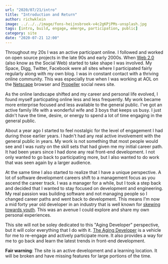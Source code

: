 ```yaml
---
url: "2020/07/21/intro"
title: "Introduction and Return"
author: richwklein
image: ../../../image/fons-heijnsbroek-v4c2gKPjPMs-unsplash.jpg
tags: [intro, build, engage, emerge, participation, public]
category: site
date: "2020-07-21 12:00"
---
```


Throughout my 20s I was an active participant online. I followed and worked on open source projects in the late 90s and early 2000s. When [Web 2.0](https://en.wikipedia.org/wiki/Web_2.0) (also know as the Social Web) started to take shape I was involved. My Space, Digg, Twitter, Facebook were all sites where I participated fairly regularly along with my own blog. I was in constant contact with a thriving online community. This was especially true when I was working at AOL on the [Netscape](https://en.wikipedia.org/wiki/Netscape_Navigator_9) browser and [Propeller](https://web.archive.org/web/*/http://propeller.com) social news site.

As the online landscape shifted and my career and personal life evolved, I found myself particpating online less and less frequently. My work became more enterprise focused and less available to the general public. I've got an active family life with a wonderful wife and 3 boys that keeps us busy. I just didn't have the time, desire, or energy to spend a lot of time engaging in the general public. 

About a year ago I started to feel nostalgic for the level of engagement I had during those earlier years. I hadn't had any real active involvement with the general public in years. My work is not something that most people would see and I was rusty on the skill sets that had given me my initial career path. It had been years since I had done any real front-end development. I not only wanted to go back to participating more, but I also wanted to do work that was seen again by a larger audience. 

At the same time I also started to realize that I have a unique perspective. A lot of software development careers shift to a management focus as you ascend the career track. I was a manager for a while, but I took a step back and decided that I wanted to stay focused on development and engineering. My real passion was building software and not managing people so I changed career paths and went back to development. This means I'm now a mid forty year old developer in an industry that is well known for [skewing towards youth](https://www.google.com/search?q=ageism+software+engineering&oq=ageism+software+engineering). This was an avenue I could explore and share my own personal experiences. 

This site will not be soley dedicated to this "Aging Developer" perspective, but it will color everything that I do with it. [The Aging Developer](/) is a vehicle for me to re-engage and actively participate more. It also provides a way for me to go back and learn the latest trends in front-end development.

<Alert severity="warning">**Fair warning**: The site is an active development and a learning location. It will be broken and have missing features for large portions of the time.</Alert>
